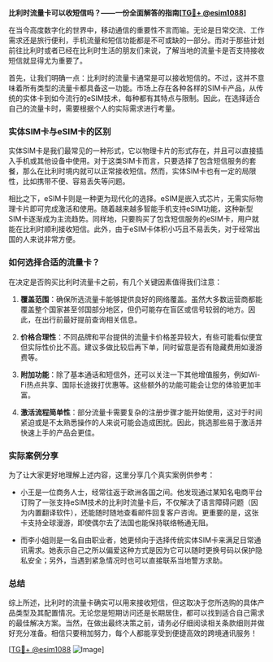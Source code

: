**比利时流量卡可以收短信吗？——一份全面解答的指南[[TG💪+ @esim1088](https://t.me/s/esim1088)]**

在当今高度数字化的世界中，移动通信的重要性不言而喻。无论是日常交流、工作需求还是旅行便利，手机流量和短信功能都是不可或缺的一部分。而对于那些计划前往比利时或者已经在比利时生活的朋友们来说，了解当地的流量卡是否支持接收短信就显得尤为重要了。

首先，让我们明确一点：比利时的流量卡通常是可以接收短信的。不过，这并不意味着所有类型的流量卡都具备这一功能。市场上存在各种各样的SIM卡产品，从传统的实体卡到如今流行的eSIM技术，每种都有其特点与限制。因此，在选择适合自己的流量卡时，需要根据个人的实际需求进行考量。

### 实体SIM卡与eSIM卡的区别

实体SIM卡是我们最常见的一种形式，它以物理卡片的形式存在，并且可以直接插入手机或其他设备中使用。对于这类SIM卡而言，只要选择了包含短信服务的套餐，那么在比利时境内就可以正常接收短信。然而，实体SIM卡也有一定的局限性，比如携带不便、容易丢失等问题。

相比之下，eSIM卡则是一种更为现代化的选择。eSIM是嵌入式芯片，无需实际物理卡片即可完成激活和使用。随着越来越多智能手机支持eSIM功能，这种新型SIM卡逐渐成为主流趋势。同样地，只要购买了包含短信服务的eSIM卡，用户就能在比利时顺利接收短信。此外，由于eSIM卡体积小巧且不易丢失，对于经常出国的人来说非常方便。

### 如何选择合适的流量卡？

在决定是否购买比利时流量卡之前，有几个关键因素值得我们注意：

1. **覆盖范围**：确保所选流量卡能够提供良好的网络覆盖。虽然大多数运营商都能覆盖整个国家甚至邻国部分地区，但仍可能存在盲区或信号较弱的地方。因此，在出行前最好提前查询相关信息。
   
2. **价格合理性**：不同品牌和平台提供的流量卡价格差异较大，有些可能看似便宜但实际性价比不高。建议多做比较后再下单，同时留意是否有隐藏费用如漫游费等。

3. **附加功能**：除了基本通话和短信外，还可以关注一下其他增值服务，例如Wi-Fi热点共享、国际长途拨打优惠等。这些额外的功能可能会让您的体验更加丰富。

4. **激活流程简单性**：部分流量卡需要复杂的注册步骤才能开始使用，这对于时间紧迫或是不太熟悉操作的人来说可能会造成困扰。因此，挑选那些易于激活并快速上手的产品会更佳。

### 实际案例分享

为了让大家更好地理解上述内容，这里分享几个真实案例供参考：

- 小王是一位商务人士，经常往返于欧洲各国之间。他发现通过某知名电商平台订购了一张支持eSIM技术的比利时流量卡后，不仅解决了语言障碍问题（因为内置翻译软件），还能随时随地查看邮件回复客户咨询。更重要的是，这张卡支持全球漫游，即使偶尔去了法国也能保持联络畅通无阻。

- 而李小姐则是一名自由职业者，她更倾向于选择传统实体SIM卡来满足日常通讯需求。她表示自己之所以偏爱这种方式是因为它可以随时更换号码以保护隐私安全；另外，当遇到紧急情况时也可以直接联系当地警方求助。

### 总结

综上所述，比利时的流量卡确实可以用来接收短信，但这取决于您所选购的具体产品类型及其配置情况。无论您是短期访问还是长期居住，都可以找到适合自己需求的最佳解决方案。当然，在做出最终决策之前，请务必仔细阅读相关条款细则并做好充分准备。相信只要稍加努力，每个人都能享受到便捷高效的跨境通讯服务！

[[TG💪+ @esim1088](https://t.me/s/esim1088) ![Image](https://i.postimg.cc/4NQfJmqS/Snipaste-2025-05-13-00-14-12.png)]
